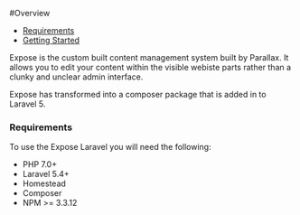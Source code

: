 #Overview


- [Requirements](#requirements)
- [Getting Started](#getting-started)

Expose is the custom built content management system built by Parallax. It allows you to edit your content within the visible webiste parts rather than a clunky and unclear admin interface.

Expose has transformed into a composer package that is added in to Laravel 5.


<a name="requirements"></a>
### Requirements
To use the Expose Laravel you will need the following:

* PHP 7.0+
* Laravel 5.4+
* Homestead
* Composer
* NPM >= 3.3.12